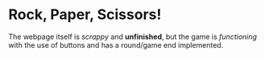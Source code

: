 # Rock, Paper, Scissors!
The webpage itself is _scrappy_ and __unfinished__, but the game is *functioning* with the use of buttons and has a round/game end implemented.
